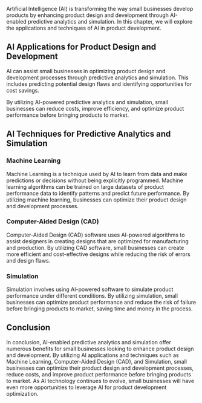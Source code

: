 

Artificial Intelligence (AI) is transforming the way small businesses develop products by enhancing product design and development through AI-enabled predictive analytics and simulation. In this chapter, we will explore the applications and techniques of AI in product development.

AI Applications for Product Design and Development
--------------------------------------------------

AI can assist small businesses in optimizing product design and development processes through predictive analytics and simulation. This includes predicting potential design flaws and identifying opportunities for cost savings.

By utilizing AI-powered predictive analytics and simulation, small businesses can reduce costs, improve efficiency, and optimize product performance before bringing products to market.

AI Techniques for Predictive Analytics and Simulation
-----------------------------------------------------

### Machine Learning

Machine Learning is a technique used by AI to learn from data and make predictions or decisions without being explicitly programmed. Machine learning algorithms can be trained on large datasets of product performance data to identify patterns and predict future performance. By utilizing machine learning, businesses can optimize their product design and development processes.

### Computer-Aided Design (CAD)

Computer-Aided Design (CAD) software uses AI-powered algorithms to assist designers in creating designs that are optimized for manufacturing and production. By utilizing CAD software, small businesses can create more efficient and cost-effective designs while reducing the risk of errors and design flaws.

### Simulation

Simulation involves using AI-powered software to simulate product performance under different conditions. By utilizing simulation, small businesses can optimize product performance and reduce the risk of failure before bringing products to market, saving time and money in the process.

Conclusion
----------

In conclusion, AI-enabled predictive analytics and simulation offer numerous benefits for small businesses looking to enhance product design and development. By utilizing AI applications and techniques such as Machine Learning, Computer-Aided Design (CAD), and Simulation, small businesses can optimize their product design and development processes, reduce costs, and improve product performance before bringing products to market. As AI technology continues to evolve, small businesses will have even more opportunities to leverage AI for product development optimization.
